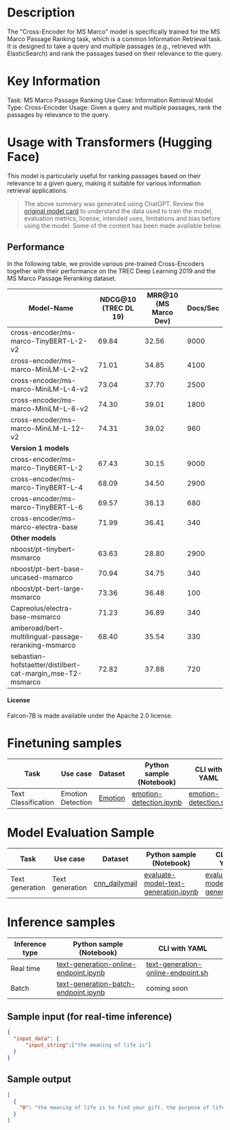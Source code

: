 # Description
The "Cross-Encoder for MS Marco" model is specifically trained for the MS Marco Passage Ranking task, which is a common Information Retrieval task. It is designed to take a query and multiple passages (e.g., retrieved with ElasticSearch) and rank the passages based on their relevance to the query.

# Key Information

Task: MS Marco Passage Ranking
Use Case: Information Retrieval
Model Type: Cross-Encoder
Usage: Given a query and multiple passages, rank the passages by relevance to the query.

# Usage with Transformers (Hugging Face)
This model is particularly useful for ranking passages based on their relevance to a given query, making it suitable for various information retrieval applications.

> The above summary was generated using ChatGPT. Review the <a href="https://huggingface.co/cross-encoder/ms-marco-MiniLM-L-12-v2" target="_blank">original model card</a> to understand the data used to train the model, evaluation metrics, license, intended uses, limitations and bias before using the model. Some of the content has been made available below.

## Performance
In the following table, we provide various pre-trained Cross-Encoders together with their performance on the TREC Deep Learning 2019 and the MS Marco Passage Reranking dataset.

| **Model-Name**         | **NDCG@10 (TREC DL 19)** | **MRR@10 (MS Marco Dev)** | **Docs/Sec** |
|------------------------|--------------------------|---------------------------|--------------| 
| cross-encoder/ms-marco-TinyBERT-L-2-v2| 69.84                    |      32.56 |    9000      |
| cross-encoder/ms-marco-MiniLM-L-2-v2  | 71.01                    |      34.85 |    4100      |
| cross-encoder/ms-marco-MiniLM-L-4-v2  | 73.04                    | 	  37.70 |    2500      |
| cross-encoder/ms-marco-MiniLM-L-6-v2  | 74.30                    |      39.01 |    1800      |
| cross-encoder/ms-marco-MiniLM-L-12-v2 | 74.31                    |      39.02 |     960      |
|                                 **Version 1 models**                                         |
| cross-encoder/ms-marco-TinyBERT-L-2	| 67.43                    |      30.15 |    9000      |
| cross-encoder/ms-marco-TinyBERT-L-4	| 68.09                    |      34.50 |    2900      |
| cross-encoder/ms-marco-TinyBERT-L-6	| 69.57                    |      36.13 |     680      |
| cross-encoder/ms-marco-electra-base	| 71.99                    |      36.41 |     340      |
|                                 **Other models**                                             |
| nboost/pt-tinybert-msmarco	        | 63.63                    |      28.80 |     2900     |
| nboost/pt-bert-base-uncased-msmarco	| 70.94                    |      34.75 |      340     |
| nboost/pt-bert-large-msmarco	        | 73.36                    |      36.48 |      100     |
| Capreolus/electra-base-msmarco	    | 71.23                    |      36.89 |      340     |
| amberoad/bert-multilingual-passage-reranking-msmarco|  68.40     |      35.54 |      330     |
|sebastian-hofstaetter/distilbert-cat-margin_mse-T2-msmarco	|72.82 |     37.88  |      720     |


#### License
Falcon-7B is made available under the Apache 2.0 license.


# Finetuning samples

Task|Use case|Dataset|Python sample (Notebook)|CLI with YAML
|--|--|--|--|--|
Text Classification|Emotion Detection|<a href="https://huggingface.co/datasets/dair-ai/emotion" target="_blank">Emotion</a>|<a href="https://aka.ms/azureml-ft-sdk-emotion-detection" target="_blank">emotion-detection.ipynb</a>|<a href="https://aka.ms/azureml-ft-cli-emotion-detection" target="_blank">emotion-detection.sh</a>



# Model Evaluation Sample

Task| Use case| Dataset| Python sample (Notebook)| CLI with YAML
|--|--|--|--|--|
Text generation | Text generation | <a href="https://huggingface.co/datasets/cnn_dailymail" target="_blank"> cnn_dailymail </a> | <a href="https://aka.ms/azureml-eval-sdk-text-generation/" target="_blank">evaluate-model-text-generation.ipynb</a> | <a href="https://aka.ms/azureml-eval-cli-text-generation/" target="_blank">evaluate-model-text-generation.yml</a>


# Inference samples

Inference type|Python sample (Notebook)|CLI with YAML
|--|--|--|
Real time|<a href="https://aka.ms/azureml-infer-online-sdk-text-generation-dolly" target="_blank">text-generation-online-endpoint.ipynb</a>|<a href="https://aka.ms/azureml-infer-online-cli-text-generation-dolly" target="_blank">text-generation-online-endpoint.sh</a>
Batch |<a href="https://aka.ms/azureml-infer-batch-sdk-text-generation" target="_blank">text-generation-batch-endpoint.ipynb</a>| coming soon


## Sample input (for real-time inference)

```json
{
  "input_data": {
      "input_string":["the meaning of life is"]
  }
}
```

## Sample output
```json
[
  {
    "0": "the meaning of life is to find your gift. the purpose of life is to give it away."
  }
]
```